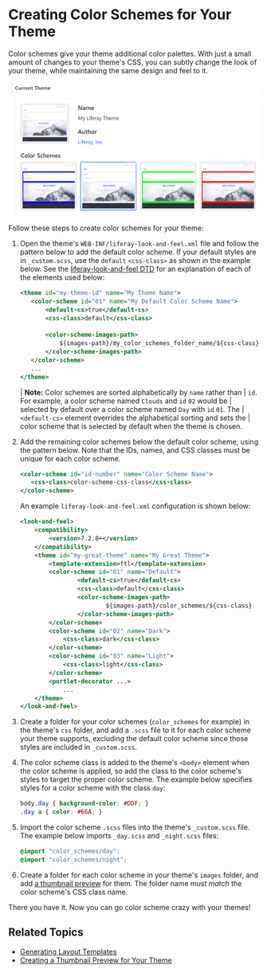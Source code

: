 # Creating Color Schemes for Your Theme

Color schemes give your theme additional color palettes. With just a small 
amount of changes to your theme's CSS, you can subtly change the look of your 
theme, while maintaining the same design and feel to it. 

![Figure 1: Color schemes give administrators some choices for your theme's look.](../../../../images/theme-dev-color-schemes.png)

Follow these steps to create color schemes for your theme:

1.  Open the theme's `WEB-INF/liferay-look-and-feel.xml` file and follow the 
    pattern below to add the default color scheme. If your default styles are in 
    `_custom.scss`, use the `default` `<css-class>` as shown in the example 
    below. See the 
    [liferay-look-and-feel DTD](@platform-ref@/7.2-latest/definitions/liferay-look-and-feel_7_2_0.dtd.html#color-scheme)
    for an explanation of each of the elements used below:

    ```xml
    <theme id="my-theme-id" name="My Theme Name">
       <color-scheme id="01" name="My Default Color Scheme Name">
           <default-cs>true</default-cs>
           <css-class>default</css-class>
           
           <color-scheme-images-path>
               ${images-path}/my_color_schemes_folder_name/${css-class}
           </color-scheme-images-path>
       </color-scheme>
       ...
    </theme>
     ```

    | **Note:** Color schemes are sorted alphabetically by `name` rather than 
    | `id`. For example, a color scheme named `Clouds` and `id` `02` would be 
    | selected by default over a color scheme named `Day` with `id` `01`. The 
    | `<default-cs>` element overrides the alphabetical sorting and sets the 
    | color scheme that is selected by default when the theme is chosen.  
 
2.  Add the remaining color schemes below the default color scheme, using the 
    pattern below. Note that the IDs, names, and CSS classes must be unique for 
    each color scheme.
 
    ```xml
    <color-scheme id="id-number" name="Color Scheme Name">
       <css-class>color-scheme-css-class</css-class>
    </color-scheme>
    ```
    An example `liferay-look-and-feel.xml` configuration is shown below:

    ```xml
    <look-and-feel>
    	<compatibility>
    		<version>7.2.0+</version>
    	</compatibility>
    	<theme id="my-great-theme" name="My Great Theme">
    		<template-extension>ftl</template-extension>
    		<color-scheme id="01" name="Default">
    				<default-cs>true</default-cs>
    				<css-class>default</css-class>
    				<color-scheme-images-path>
    						${images-path}/color_schemes/${css-class}
    				</color-scheme-images-path>
    		</color-scheme>
    		<color-scheme id="02" name="Dark">
    			<css-class>dark</css-class>
    		</color-scheme>
    		<color-scheme id="03" name="Light">
    			<css-class>light</css-class>
    		</color-scheme>
    		<portlet-decorator ...>
    			...
    	</theme>
    </look-and-feel>
    ```

3.  Create a folder for your color schemes (`color_schemes` for example) in the 
    theme's `css` folder, and add a `.scss` file to it for each color scheme 
    your theme supports, excluding the default color scheme since those styles 
    are included in `_custom.scss`. 
 
4.  The color scheme class is added to the theme's `<body>` element when the 
    color scheme is applied, so add the class to the color scheme's styles to 
    target the proper color scheme. The example below specifies styles for a 
    color scheme with the class `day`: 

    ```css
    body.day { background-color: #DDF; }
    .day a { color: #66A; }
    ```

5.  Import the color scheme `.scss` files into the theme's `_custom.scss` file. 
    The example below imports `_day.scss` and `_night.scss` files:

    ```css
    @import "color_schemes/day";
    @import "color_schemes/night";
    ```

6.  Create a folder for each color scheme in your theme's `images` folder, and 
    add 
    [a thumbnail preview](/developer/frameworks/-/knowledge_base/7-2/creating-a-thumbnail-preview-for-your-theme) 
    for them. The folder name *must match* the color scheme's CSS class name.

There you have it. Now you can go color scheme crazy with your themes!

## Related Topics

- [Generating Layout Templates](/developer/frameworks/-/knowledge_base/7-2/creating-layout-templates-with-the-themes-generator)
- [Creating a Thumbnail Preview for Your Theme](/developer/frameworks/-/knowledge_base/7-2/creating-a-thumbnail-preview-for-your-theme)
